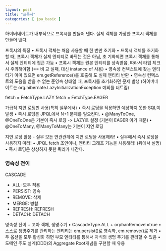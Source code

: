 ```yaml
---
layout: post
title: "프록시"
categories: [ jpa_basic ]
---
```


하이버네이트가 내부적으로 프록시를 만들어 낸다. 실제 객체를 가장한 프록시 객체를 만들어 낸다.


프록시의 특징
• 프록시 객체는 처음 사용할 때 한 번만 초기화
• 프록시 객체를 초기화 할 때, 프록시 객체가 실제 엔티티로 바뀌는 것은 아님, 초
기화되면 프록시 객체를 통해서 실제 엔티티에 접근 가능
• 프록시 객체는 원본 엔티티를 상속받음, 따라서 타입 체크시 주의해야함 (== 비
교 실패, 대신 instance of 사용)
• 영속성 컨텍스트에 찾는 엔티티가 이미 있으면 em.getReference()를 호출해
도 실제 엔티티 반환
• 영속성 컨텍스트의 도움을 받을 수 없는 준영속 상태일 때, 프록시를 초기화하면
문제 발생
(하이버네이트는 org.hibernate.LazyInitializationException 예외를 터트림)

fetch = FetchType.LAZY
fetch = FetchType.EAGER

가급적 지연 로딩만 사용(특히 실무에서)
• 즉시 로딩을 적용하면 예상하지 못한 SQL이 발생
• 즉시 로딩은 JPQL에서 N+1 문제를 일으킨다.
• @ManyToOne, @OneToOne은 기본이 즉시 로딩 -> LAZY로 설정 (기본이 EAGER 이기 때문)
• @OneToMany, @ManyToMany는 기본이 지연 로딩

지연 로딩 활용 - 실무
모든 연관관계에 지연 로딩을 사용해라!
• 실무에서 즉시 로딩을 사용하지 마라!
• JPQL fetch 조인이나, 엔티티 그래프 기능을 사용해라!
(뒤에서 설명)
• 즉시 로딩은 상상하지 못한 쿼리가 나간다.



### 영속성 전이
CASCADE
- ALL: 모두 적용
- PERSIST: 영속
- REMOVE: 삭제
- MERGE: 병합
- REFRESH: REFRESH
- DETACH: DETACH


영속성 전이 + 고아 객체, 생명주기
• CascadeType.ALL + orphanRemovel=true
• 스스로 생명주기를 관리하는 엔티티는 em.persist()로 영속화,
em.remove()로 제거
• 두 옵션을 모두 활성화 하면 부모 엔티티를 통해서 자식의 생명
주기를 관리할 수 있음
• 도메인 주도 설계(DDD)의 Aggregate Root개념을 구현할 때
유용